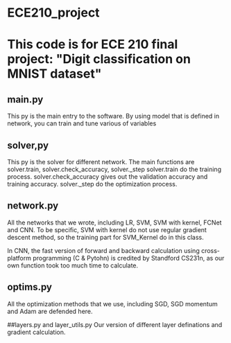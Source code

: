 # ECE210_project

# This code is for ECE 210 final project: "Digit classification on MNIST dataset"
## main.py
This py is the main entry to the software. By using model that is defined in network, you can train and tune various of variables

## solver,py
This py is the solver for different network. The main functions are solver.train, solver.check_accuracy, solver._step
solver.train do the training process. solver.check_accuracy gives out the validation accuracy and training accuracy. solver._step do the optimization process.

## network.py
All the networks that we wrote, including LR, SVM, SVM with kernel, FCNet and CNN. 
To be specific, SVM with kernel do not use regular gradient descent method, so the training part for SVM_Kernel do in this class.

In CNN, the fast version of forward and backward calculation using cross-platform programming (C & Pytohn) is credited by Standford CS231n, as our own function took too much time to calculate.

## optims.py
All the optimization methods that we use, including SGD, SGD momentum and Adam are defended here.

##layers.py and layer_utils.py
Our version of different layer definations and gradient calculation.